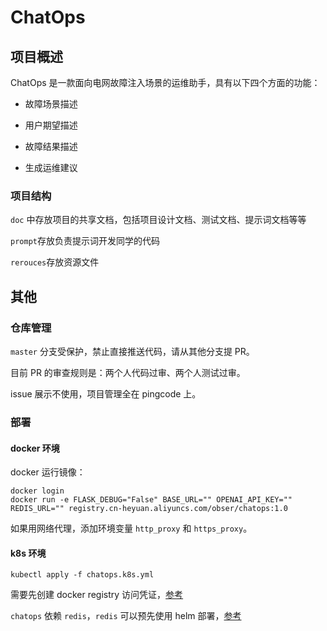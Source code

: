 # ChatOps

## 项目概述

ChatOps 是一款面向电网故障注入场景的运维助手，具有以下四个方面的功能：

- 故障场景描述

- 用户期望描述

- 故障结果描述

- 生成运维建议

### 项目结构

`doc` 中存放项目的共享文档，包括项目设计文档、测试文档、提示词文档等等

`prompt`存放负责提示词开发同学的代码

`rerouces`存放资源文件

## 其他

### 仓库管理

`master` 分支受保护，禁止直接推送代码，请从其他分支提 PR。

目前 PR 的审查规则是：两个人代码过审、两个人测试过审。

issue 展示不使用，项目管理全在 pingcode 上。

### 部署
#### docker 环境
docker 运行镜像：
```shell
docker login
docker run -e FLASK_DEBUG="False" BASE_URL="" OPENAI_API_KEY="" REDIS_URL="" registry.cn-heyuan.aliyuncs.com/obser/chatops:1.0
```

如果用网络代理，添加环境变量 `http_proxy` 和 `https_proxy`。

#### k8s 环境

```shell
kubectl apply -f chatops.k8s.yml
```
需要先创建 docker registry 访问凭证，[参考](https://kubernetes.io/zh-cn/docs/tasks/configure-pod-container/pull-image-private-registry/)

`chatops` 依赖 `redis`，`redis` 可以预先使用 helm 部署，[参考](https://developer.redis.com/redis-aqi/k8s.html)
